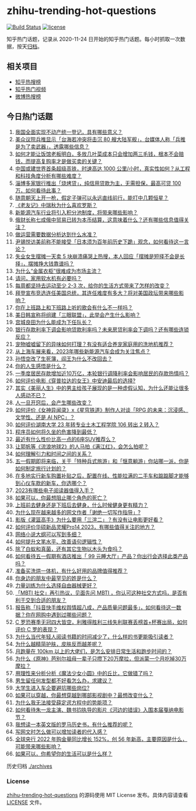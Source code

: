 # zhihu-trending-hot-questions

[![Build Status](https://github.com/justjavac/zhihu-trending-hot-questions/workflows/ci/badge.svg?branch=master)](https://github.com/justjavac/zhihu-trending-hot-questions/actions)
[![license](https://img.shields.io/github/license/justjavac/zhihu-trending-hot-questions)](https://github.com/justjavac/zhihu-trending-hot-questions/blob/master/LICENSE)

知乎热门话题，记录从 2020-11-24
日开始的知乎热门话题。每小时抓取一次数据，按天[归档](./archives)。

## 相关项目

- [知乎热搜榜](https://github.com/justjavac/zhihu-trending-top-search)
- [知乎热门视频](https://github.com/justjavac/zhihu-trending-hot-video)
- [微博热搜榜](https://github.com/justjavac/weibo-trending-hot-search)

## 今日热门话题

<!-- BEGIN -->
<!-- 最后更新时间 Wed Apr 26 2023 04:19:31 GMT+0800 (China Standard Time) -->

1. [我国全面实现不动产统一登记，具有哪些意义？](https://www.zhihu.com/question/597683566)
1. [美众议院兵推显示「台海若冲突将击沉 80 艘大陆军舰」，台媒体人称「兵推是为了卖武器」，透露哪些信息？](https://www.zhihu.com/question/597671612)
1. [如何才能让饭馆老板明白，多放几叶菜成本只会增加两三毛钱，根本不会赔钱，而提高复购率才是做买卖的关键？](https://www.zhihu.com/question/592466940)
1. [中国或建世界首条超级高铁，时速高达 1000 公里/小时，真实性如何？从工程和科技角度分析有哪些难度？](https://www.zhihu.com/question/597703542)
1. [淄博多家银行推出「烧烤贷」，纯信用贷款为主，无需担保，最高可贷 100 万，如何看待此事？](https://www.zhihu.com/question/597706463)
1. [随意朝天上开一枪，假定子弹可以永远直线前行，能打中几颗恒星？](https://www.zhihu.com/question/596253985)
1. [《老友记》中瑞秋为什么喜欢罗斯？](https://www.zhihu.com/question/390653871)
1. [新能源汽车行业将引入积分池制度，将带来哪些影响？](https://www.zhihu.com/question/597652024)
1. [俄财长称七成俄中贸易已转为本币结算，这意味着什么？还有哪些信息值得关注？](https://www.zhihu.com/question/597706484)
1. [做运营需要数据分析达到什么水准？](https://www.zhihu.com/question/318281669)
1. [尹锡悦访美前称不能接受「日本须为百年前历史下跪」观念，如何看待这一言论？](https://www.zhihu.com/question/597573878)
1. [失业女生摆摊一天卖 5 块崩溃痛哭上热搜，本人回应「摆摊是短择不会是长择」，摆摊挣大钱靠谱吗？](https://www.zhihu.com/question/597235643)
1. [为什么“金属衣柜”很难成为市场主流？](https://www.zhihu.com/question/595000190)
1. [请问，家用软水机有必要吗？](https://www.zhihu.com/question/268654079)
1. [每周都坚持去运动至少 2-3 次，给你的生活方式带来了怎样的改变？](https://www.zhihu.com/question/594587942)
1. [拜登宣布竞选连任美国总统，其连任难度有多大？将对美国政坛带来哪些影响？](https://www.zhihu.com/question/597715935)
1. [你在上班路上和下班路上听的歌会有什么不一样吗？](https://www.zhihu.com/question/596350824)
1. [美日韩宣称将组建「三眼联盟」，此举会产生什么影响？](https://www.zhihu.com/question/597467128)
1. [宫城良田为什么能成为下任队长？](https://www.zhihu.com/question/595315128)
1. [银行存款利率下调会影响贷款利率吗？未来房贷利率会下调吗？还有哪些连锁反应？](https://www.zhihu.com/question/597098343)
1. [宠物嘘嘘留下的异味如何打理？有没有适合养宠家庭用的洗地机推荐？](https://www.zhihu.com/question/595109143)
1. [从上海车展来看，2023年哪些新能源汽车会成为关注焦点？](https://www.zhihu.com/question/596574737)
1. [孙悟空改了生死簿，阎王为什么不改回去？](https://www.zhihu.com/question/444695125)
1. [你的人生感悟是什么？](https://www.zhihu.com/question/597042551)
1. [一季度居民存款增加近10万亿，本轮银行调降利率会影响居民的存款热情吗？](https://www.zhihu.com/question/597096949)
1. [如何评价电影《穿普拉达的女王》中安迪最后的选择?](https://www.zhihu.com/question/284563589)
1. [其实《美丽人生》中的男主给孩子展现的是一种虚假认知，为什么还能让很多人感动不已？](https://www.zhihu.com/question/596584799)
1. [人一旦开窍后，会产生哪些改变？](https://www.zhihu.com/question/507160188)
1. [如何评价《女神异闻录》x《星穹铁道》制作人对谈「RPG 的未来：沉浸感、文学性、还是 AI NPC」？](https://www.zhihu.com/question/597678962)
1. [如何评价湖南大学 23 年转专业土木工程学院 106 转出 2 转入？](https://www.zhihu.com/question/597361366)
1. [程序员如何将久坐的危害降到最低？](https://www.zhihu.com/question/22942209)
1. [最近有什么性价比高一点的6座SUV推荐么？](https://www.zhihu.com/question/451884235)
1. [让郭帆等《流浪地球2》的人马拍《满江红》，会怎么拍呢？](https://www.zhihu.com/question/596902906)
1. [如何理解引力和时间之间的关系？](https://www.zhihu.com/question/27888625)
1. [五一假期即将来临，关于「特种兵式旅游」和「惬意躺游」你站哪一派，你是如何制定旅行计划的？](https://www.zhihu.com/question/597672178)
1. [在多地实行新车购置补贴之后，配置在线、性能拉满的二手车和踮踮脚才能够到心仪车款的新车，你选哪个？](https://www.zhihu.com/question/597293254)
1. [2023有哪些电子阅读器值得入手？](https://www.zhihu.com/question/580350535)
1. [如果可以，你最想阻止哪个角色的死亡？](https://www.zhihu.com/question/596585526)
1. [上班前去健身还是下班后去健身，什么时候健身更有精力？](https://www.zhihu.com/question/597457800)
1. [为什么现在越来越多的网文作者「谢绝一切写作指导」?](https://www.zhihu.com/question/576465236)
1. [影版《灌篮高手》为什么要用「三渲二」？有没有让电影更好看？](https://www.zhihu.com/question/597442862)
1. [如何评价华硕新品灵耀Pro14 2023，有哪些值得关注的地方？](https://www.zhihu.com/question/597547380)
1. [网络小说大纲可以写到多细？](https://www.zhihu.com/question/313652396)
1. [如何提升文笔水平、改善语句逻辑性？](https://www.zhihu.com/question/451339370)
1. [除了白蚁和真菌，还有其它生物以木头为食吗？](https://www.zhihu.com/question/577545066)
1. [如何看待五一假期有酒店推出「 99 元睡大厅」产品？你出行会选择此类产品吗？](https://www.zhihu.com/question/597628822)
1. [准备买洗烘一体机，有什么好用的品牌值得推荐？](https://www.zhihu.com/question/585888686)
1. [你身边的朋友中最罕见的姓是什么？](https://www.zhihu.com/question/597431824)
1. [力量训练为什么选择自由器械更好？](https://www.zhihu.com/question/594649173)
1. [「MBTI 社交」再引热议，见面先问 MBTI ，你认可这种社交方式吗，是否有利于交到合适的朋友？](https://www.zhihu.com/question/597673683)
1. [报告称「抖音快手维权舆情超八成，产品质量问题最多」，如何看待这一数据？你在网购中遇到过哪些问题？](https://www.zhihu.com/question/597506276)
1. [C 罗恐赛季无冠四大皆空，利雅得胜利三线失利联赛丢榜首+杯赛出局，如何评价 C 罗的表现？](https://www.zhihu.com/question/597622466)
1. [为什么当代年轻人阅读书籍的时间减少了，什么样的书更能吸引读者？](https://www.zhihu.com/question/597591270)
1. [为什么越精简护肤，皮肤反而越差呢？](https://www.zhihu.com/question/596387473)
1. [月跑量在 100km 以上的大佬们，是怎么安排日常生活和跑步时间的？](https://www.zhihu.com/question/596597861)
1. [为什么《原神》芭别尔祖母一辈子只攒下20万摩拉，但派蒙一个月吃掉30万摩拉？](https://www.zhihu.com/question/596837623)
1. [用理性来分析分析《魔法少女小圆》中的丘比，它做错了吗？](https://www.zhihu.com/question/586304677)
1. [男生留任何发型都不好看怎么办，求建议？](https://www.zhihu.com/question/591374702)
1. [大学生进入车企要避坑哪些岗位?](https://www.zhihu.com/question/586583945)
1. [如果可以穿越，你最想穿越到哪部影视剧中？最想改变什么？](https://www.zhihu.com/question/596479029)
1. [为什么我无法接受薛定谔方程中的势能项？](https://www.zhihu.com/question/597158272)
1. [如何看待朱一龙主演、魏书钧执导的影片《河边的错误》入围本届戛纳电影节？](https://www.zhihu.com/question/597625656)
1. [我想读一本英文版的罗马历史书，有什么推荐的呢？](https://www.zhihu.com/question/582950679)
1. [写网文时怎么做可以增加读者的代入感？](https://www.zhihu.com/question/342095111)
1. [全球央行 2022 年购金量同比增长 152%，创 56 年新高，主要原因是什么，可能带来哪些影响？](https://www.zhihu.com/question/597443800)
1. [如果可以，你希望你的生活可以是什么样？](https://www.zhihu.com/question/597281920)

<!-- END -->

历史归档 [./archives](./archives)

### License

[zhihu-trending-hot-questions](https://github.com/justjavac/zhihu-trending-hot-questions)
的源码使用 MIT License 发布。具体内容请查看 [LICENSE](./LICENSE) 文件。
